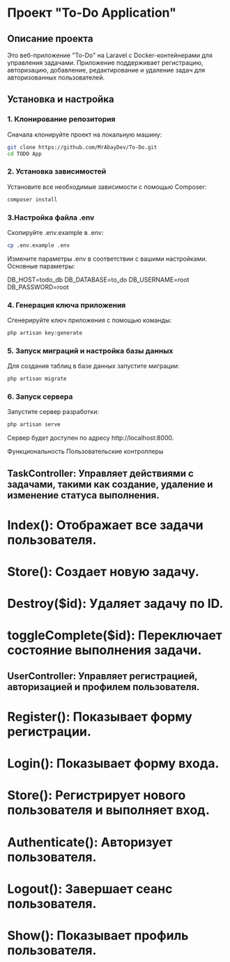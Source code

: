 # Проект "To-Do Application"

## Описание проекта

Это веб-приложение "To-Do" на Laravel с Docker-контейнерами для управления задачами. Приложение поддерживает регистрацию, авторизацию, добавление, редактирование и удаление задач для авторизованных пользователей.

## Установка и настройка

### 1. Клонирование репозитория
Сначала клонируйте проект на локальную машину:
```bash
git clone https://github.com/MrAbayDev/To-Do.git
cd TODO App 
```
### 2. Установка зависимостей
Установите все необходимые зависимости с помощью Composer:
```bash
composer install
```
### 3.Настройка файла .env
Скопируйте .env.example в .env:
```bash
cp .env.example .env
```
Измените параметры .env в соответствии с вашими настройками. Основные параметры:

DB_HOST=todo_db
DB_DATABASE=to_do
DB_USERNAME=root
DB_PASSWORD=root

### 4. Генерация ключа приложения
Сгенерируйте ключ приложения с помощью команды:
```bash
php artisan key:generate
```
### 5. Запуск миграций и настройка базы данных
Для создания таблиц в базе данных запустите миграции:

```bash
php artisan migrate
```

### 6. Запуск сервера
Запустите сервер разработки:
```bash
php artisan serve
```
Сервер будет доступен по адресу http://localhost:8000.

Функциональность
Пользовательские контроллеры
## TaskController: Управляет действиями с задачами, такими как создание, удаление и изменение статуса выполнения.

# Index(): Отображает все задачи пользователя.
# Store(): Создает новую задачу.
# Destroy($id): Удаляет задачу по ID.
# toggleComplete($id): Переключает состояние выполнения задачи.
## UserController: Управляет регистрацией, авторизацией и профилем пользователя.

# Register(): Показывает форму регистрации.
# Login(): Показывает форму входа.
# Store(): Регистрирует нового пользователя и выполняет вход.
# Authenticate(): Авторизует пользователя.
# Logout(): Завершает сеанс пользователя.
# Show(): Показывает профиль пользователя.
